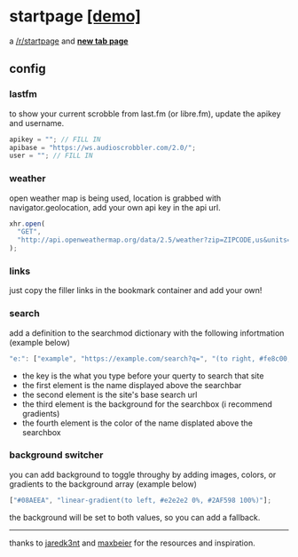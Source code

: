 # startpage [[demo]](https://go.bysimeon.com)

a [/r/startpage](https://www.reddit.com/r/startpages/) and [**new tab page**](https://chrome.google.com/webstore/detail/new-tab-redirect/icpgjfneehieebagbmdbhnlpiopdcmna?hl=en)

## config

### lastfm

to show your current scrobble from last.fm (or libre.fm), update the apikey and username.

```javascript
apikey = ""; // FILL IN
apibase = "https://ws.audioscrobbler.com/2.0/";
user = ""; // FILL IN
```

### weather

open weather map is being used, location is grabbed with navigator.geolocation, add your own api key in the api url.

```javascript
xhr.open(
  "GET",
  "http://api.openweathermap.org/data/2.5/weather?zip=ZIPCODE,us&units=Imperial&appid=APIKEY"
);
```

### links

just copy the filler links in the bookmark container and add your own!

### search

add a definition to the searchmod dictionary with the following infortmation (example below)

```javascript
"e:": ["example", "https://example.com/search?q=", "(to right, #fe8c00, #f83600)", "#fe8c00"]
```

- the key is the what you type before your querty to search that site
- the first element is the name displayed above the searchbar
- the second element is the site's base search url
- the third element is the background for the searchbox (i recommend gradients)
- the fourth element is the color of the name displated above the searchbox

### background switcher

you can add background to toggle throughy by adding images, colors, or gradients to the background array (example below)

```javascript
["#08AEEA", "linear-gradient(to left, #e2e2e2 0%, #2AF598 100%)"];
```

the background will be set to both values, so you can add a fallback.

---

thanks to [jaredk3nt](https://github.com/Jaredk3nt/homepage) and [maxbeier](https://github.com/maxbeier/text-spinners) for the resources and inspiration.
